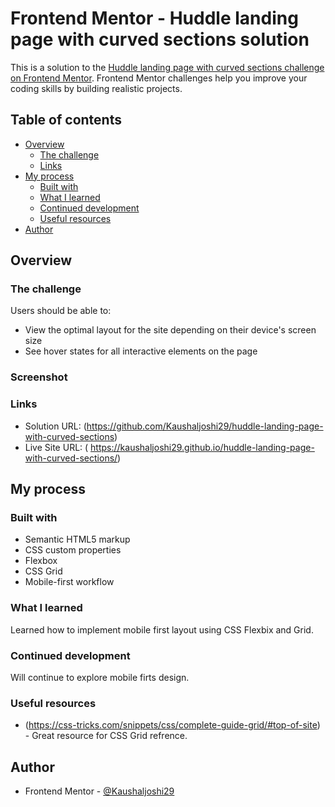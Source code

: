 # Frontend Mentor - Huddle landing page with curved sections solution

This is a solution to the [Huddle landing page with curved sections challenge on Frontend Mentor](https://www.frontendmentor.io/challenges/huddle-landing-page-with-curved-sections-5ca5ecd01e82137ec91a50f2). Frontend Mentor challenges help you improve your coding skills by building realistic projects.

## Table of contents

- [Overview](#overview)
  - [The challenge](#the-challenge)
  - [Links](#links)
- [My process](#my-process)
  - [Built with](#built-with)
  - [What I learned](#what-i-learned)
  - [Continued development](#continued-development)
  - [Useful resources](#useful-resources)
- [Author](#author)

## Overview

### The challenge

Users should be able to:

- View the optimal layout for the site depending on their device's screen size
- See hover states for all interactive elements on the page

### Screenshot

### Links

- Solution URL: (https://github.com/Kaushaljoshi29/huddle-landing-page-with-curved-sections)
- Live Site URL: ( https://kaushaljoshi29.github.io/huddle-landing-page-with-curved-sections/)

## My process

### Built with

- Semantic HTML5 markup
- CSS custom properties
- Flexbox
- CSS Grid
- Mobile-first workflow

### What I learned

Learned how to implement mobile first layout using CSS Flexbix and Grid.

### Continued development

Will continue to explore mobile firts design.

### Useful resources

- (https://css-tricks.com/snippets/css/complete-guide-grid/#top-of-site) - Great resource for CSS Grid refrence.

## Author

- Frontend Mentor - [@Kaushaljoshi29](https://www.frontendmentor.io/profile/Kaushaljoshi29)

